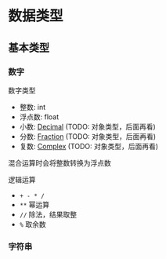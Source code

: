 # 数据类型

## 基本类型

### 数字

数字类型

- 整数: int
- 浮点数: float
- 小数: [Decimal](https://docs.python.org/zh-cn/3/library/decimal.html#decimal.Decimal) (TODO: 对象类型，后面再看)
- 分数: [Fraction](https://docs.python.org/zh-cn/3/library/fractions.html#fractions.Fraction) (TODO: 对象类型，后面再看)
- 复数: [Complex](https://docs.python.org/zh-cn/3/library/functions.html#complex) (TODO: 对象类型，后面再看)

混合运算时会将整数转换为浮点数

逻辑运算

- `+ - * /`
- `**` 幂运算
- `//` 除法，结果取整
- `%` 取余数

### 字符串
